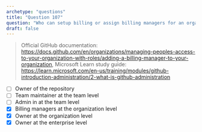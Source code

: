 ```yaml
---
archetype: "questions"
title: "Question 107"
question: "Who can setup billing or assign billing managers for an organization? (Select three.)"
draft: false
---
```



> Official GitHub documentation: https://docs.github.com/en/organizations/managing-peoples-access-to-your-organization-with-roles/adding-a-billing-manager-to-your-organization, Microsoft Learn study guide: https://learn.microsoft.com/en-us/training/modules/github-introduction-administration/2-what-is-github-administration
- [ ] Owner of the repository
- [ ] Team maintainer at the team level
- [ ] Admin in at the team level
- [x] Billing managers at the organization level
- [x] Owner at the organization level 
- [x] Owner at the enterprise level
